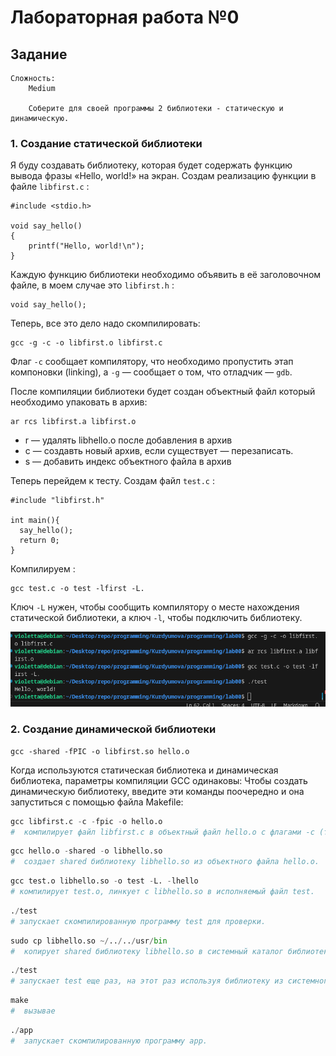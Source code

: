 # Лабораторная работа №0
## Задание 
```
Сложность:
    Medium

    Соберите для своей программы 2 библиотеки - статическую и динамическую.
```

### 1. Создание статической библиотеки 
Я буду создавать библиотеку, которая будет содержать функцию вывода фразы «Hello, world!» на экран.
Создам реализацию функции в файле `libfirst.c` :

```
#include <stdio.h>

void say_hello() 
{
    printf("Hello, world!\n");
}
```
Каждую функцию библиотеки необходимо объявить в её заголовочном файле, в моем случае это `libfirst.h` :

```
void say_hello();
```
Теперь, все это дело надо скомпилировать:

```
gcc -g -c -o libfirst.o libfirst.c
```
Флаг `-с` сообщает компилятору, что необходимо пропустить этап компоновки (linking), а `-g` — сообщает о том, что отладчик — `gdb`.

После компиляции библиотеки будет создан объектный файл который необходимо упаковать в архив:


```
ar rcs libfirst.a libfirst.o
```
* r — удалять libhello.o после добавления в архив
* с — создавть новый архив, если существует — перезаписать.
* s — добавить индекс объектного файла в архив


Теперь перейдем к тесту. Создам файл `test.c` :
```
#include "libfirst.h"

int main(){
  say_hello();
  return 0;
}
```
Компилируем :

```
gcc test.c -o test -lfirst -L.
```

Ключ `-L` нужен, чтобы сообщить компилятору о месте нахождения статической библиотеки, а ключ `-l`, чтобы подключить библиотеку.

![Alt text](<Снимок экрана 2023-11-05 175501.png>)


### 2. Создание динамической библиотеки 

```
gcc -shared -fPIC -o libfirst.so hello.o
```

Когда используются статическая библиотека и динамическая библиотека, параметры компиляции GCC одинаковы: 
Чтобы создать динамическую библиотеку, введите эти команды поочередно и она запуститься с помощью файла Makefile:

```Python
gcc libfirst.c -c -fpic -o hello.o
#  компилирует файл libfirst.c в объектный файл hello.o с флагами -c (только компиляция) и -fpic (для создания позиционно-независимого кода, нужно для shared библиотек).
```

```Python
gcc hello.o -shared -o libhello.so
#  создает shared библиотеку libhello.so из объектного файла hello.o.
```

```Python
gcc test.o libhello.so -o test -L. -lhello
# компилирует test.o, линкует с libhello.so в исполняемый файл test.
```

```Python
./test
# запускает скомпилированную программу test для проверки.
```

```Python
sudo cp libhello.so ~/../../usr/bin
#  копирует shared библиотеку libhello.so в системный каталог библиотек.
```

```Python
./test
# запускает test еще раз, на этот раз используя библиотеку из системного каталога.
```

```Python
make
#  вызывае
```

```Python
./app
#  запускает скомпилированную программу app.
```

